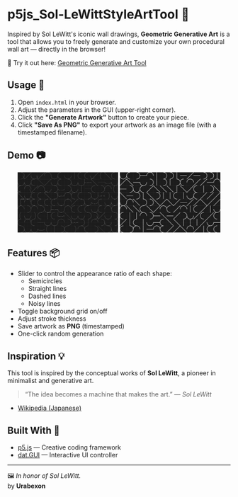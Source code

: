 # p5js_Sol-LeWittStyleArtTool 🎨

Inspired by Sol LeWitt's iconic wall drawings, **Geometric Generative Art** is a tool that allows you to freely generate and customize your own procedural wall art — directly in the browser!

🔗 Try it out here: [Geometric Generative Art Tool](https://urabexon.github.io/p5js_Sol-LeWittStyleArtTool/)

## Usage 🚀

1. Open `index.html` in your browser.
2. Adjust the parameters in the GUI (upper-right corner).
3. Click the **"Generate Artwork"** button to create your piece.
4. Click **"Save As PNG"** to export your artwork as an image file (with a timestamped filename).

## Demo 📷

<p align="center">
  <img src="images/artwork_demo1.png" width="45%" />
  <img src="images/artwork_demo2.png" width="45%" />
</p>

## Features 📦

- Slider to control the appearance ratio of each shape:
  - Semicircles
  - Straight lines
  - Dashed lines
  - Noisy lines
- Toggle background grid on/off
- Adjust stroke thickness
- Save artwork as **PNG** (timestamped)
- One-click random generation

## Inspiration 💡

This tool is inspired by the conceptual works of **Sol LeWitt**, a pioneer in minimalist and generative art.

> “The idea becomes a machine that makes the art.” — *Sol LeWitt*

- [Wikipedia (Japanese)](https://ja.wikipedia.org/wiki/%E3%82%BD%E3%83%AB%E3%83%BB%E3%83%AB%E3%82%A6%E3%82%A3%E3%83%83%E3%83%88)

## Built With 🔧

- [p5.js](https://p5js.org/) — Creative coding framework
- [dat.GUI](https://github.com/dataarts/dat.gui) — Interactive UI controller

---

🖼️ *In honor of Sol LeWitt.*  
by **Urabexon**

